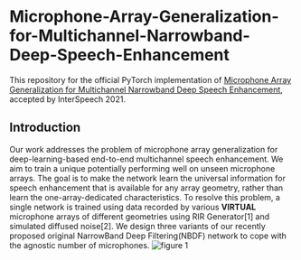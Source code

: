 # Microphone-Array-Generalization-for-Multichannel-Narrowband-Deep-Speech-Enhancement

This repository for the official PyTorch implementation of [Microphone Array Generalization for Multichannel Narrowband Deep Speech Enhancement](https://arxiv.org/abs/2107.12601), accepted by InterSpeech 2021.

## Introduction
Our work addresses the problem of microphone array generalization for deep-learning-based end-to-end multichannel speech enhancement. We aim to train a unique potentially performing well on unseen microphone arrays. The goal is to make the network learn the universal information for speech enhancement that is available for any array geometry, rather than learn the one-array-dedicated characteristics.  To resolve this problem, a single network is trained using data recorded by various **VIRTUAL** microphone arrays of different geometries using RIR Generator[1] and simulated diffused noise[2]. We design three variants of our recently proposed original NarrowBand Deep Filtering(NBDF) network to cope with the agnostic number of microphones.
![figure 1](https://github.com/RusselZHANG/Microphone-Array-Generalization-for-Multichannel-Narrowband-Deep-Speech-Enhancement/blob/main/doc/fig.png)

